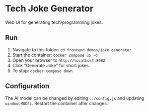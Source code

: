 # Tech Joke Generator

Web UI for generating tech/programming jokes.

## Run

1. Navigate to this folder: `cd frontend_demos/joke_generator`
2. Start the container: `docker compose up -d`
3. Open your browser to `http://localhost:8082`
4. Click "Generate Joke" for short jokes.
5. To stop: `docker compose down`

## Configuration

The AI model can be changed by editing `../config.js` and updating `window.MODEL`. Restart the container after changes.
